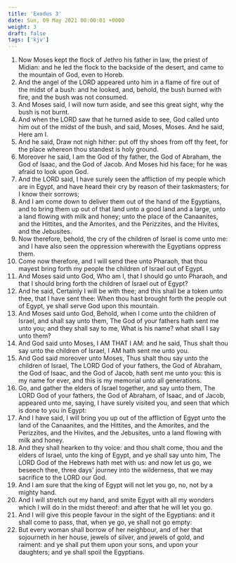 ```yaml
---
title: 'Exodus 3'
date: Sun, 09 May 2021 00:00:01 +0000
weight: 3
draft: false
tags: ['kjv'] 
---
```


1. Now Moses kept the flock of Jethro his father in law, the priest of Midian: and he led the flock to the backside of the desert, and came to the mountain of God, even to Horeb.
2. And the angel of the LORD appeared unto him in a flame of fire out of the midst of a bush: and he looked, and, behold, the bush burned with fire, and the bush was not consumed.
3. And Moses said, I will now turn aside, and see this great sight, why the bush is not burnt.
4. And when the LORD saw that he turned aside to see, God called unto him out of the midst of the bush, and said, Moses, Moses. And he said, Here am I.
5. And he said, Draw not nigh hither: put off thy shoes from off thy feet, for the place whereon thou standest is holy ground.
6. Moreover he said, I am the God of thy father, the God of Abraham, the God of Isaac, and the God of Jacob. And Moses hid his face; for he was afraid to look upon God.
7. And the LORD said, I have surely seen the affliction of my people which are in Egypt, and have heard their cry by reason of their taskmasters; for I know their sorrows;
8. And I am come down to deliver them out of the hand of the Egyptians, and to bring them up out of that land unto a good land and a large, unto a land flowing with milk and honey; unto the place of the Canaanites, and the Hittites, and the Amorites, and the Perizzites, and the Hivites, and the Jebusites.
9. Now therefore, behold, the cry of the children of Israel is come unto me: and I have also seen the oppression wherewith the Egyptians oppress them.
10. Come now therefore, and I will send thee unto Pharaoh, that thou mayest bring forth my people the children of Israel out of Egypt.
11. And Moses said unto God, Who am I, that I should go unto Pharaoh, and that I should bring forth the children of Israel out of Egypt?
12. And he said, Certainly I will be with thee; and this shall be a token unto thee, that I have sent thee: When thou hast brought forth the people out of Egypt, ye shall serve God upon this mountain.
13. And Moses said unto God, Behold, when I come unto the children of Israel, and shall say unto them, The God of your fathers hath sent me unto you; and they shall say to me, What is his name? what shall I say unto them?
14. And God said unto Moses, I AM THAT I AM: and he said, Thus shalt thou say unto the children of Israel, I AM hath sent me unto you.
15. And God said moreover unto Moses, Thus shalt thou say unto the children of Israel, The LORD God of your fathers, the God of Abraham, the God of Isaac, and the God of Jacob, hath sent me unto you: this is my name for ever, and this is my memorial unto all generations.
16. Go, and gather the elders of Israel together, and say unto them, The LORD God of your fathers, the God of Abraham, of Isaac, and of Jacob, appeared unto me, saying, I have surely visited you, and seen that which is done to you in Egypt:
17. And I have said, I will bring you up out of the affliction of Egypt unto the land of the Canaanites, and the Hittites, and the Amorites, and the Perizzites, and the Hivites, and the Jebusites, unto a land flowing with milk and honey.
18. And they shall hearken to thy voice: and thou shalt come, thou and the elders of Israel, unto the king of Egypt, and ye shall say unto him, The LORD God of the Hebrews hath met with us: and now let us go, we beseech thee, three days' journey into the wilderness, that we may sacrifice to the LORD our God.
19. And I am sure that the king of Egypt will not let you go, no, not by a mighty hand.
20. And I will stretch out my hand, and smite Egypt with all my wonders which I will do in the midst thereof: and after that he will let you go.
21. And I will give this people favour in the sight of the Egyptians: and it shall come to pass, that, when ye go, ye shall not go empty:
22. But every woman shall borrow of her neighbour, and of her that sojourneth in her house, jewels of silver, and jewels of gold, and raiment: and ye shall put them upon your sons, and upon your daughters; and ye shall spoil the Egyptians.
